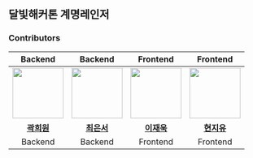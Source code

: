 ## 달빛해커톤 계명레인저

### Contributors

| Backend | Backend | Frontend | Frontend |
|:-------:|:-------:|:--------:|:--------:|
| <img src="https://avatars.githubusercontent.com/u/132471478?s=100&v=4" width="100px;" alt=""/> | <img src="https://avatars.githubusercontent.com/u/180482872?v=4" width="100px;" alt=""/> | <img src="https://avatars.githubusercontent.com/u/157056310?v=4" width="100px;" alt=""/> | <img src="https://avatars.githubusercontent.com/u/155972130?s=100&v=4" width="100px;" alt=""/> |
| [**곽희원**](https://github.com/kiw0n) | [**최은서**](https://github.com/eunseo16) | [**이재욱**](https://github.com/Ukja2) | [**현지유**](https://github.com/101nov) |
| Backend | Backend | Frontend | Frontend |
